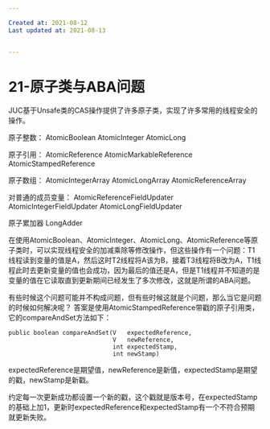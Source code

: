 ```yaml
---

Created at: 2021-08-12
Last updated at: 2021-08-13


---
```


# 21-原子类与ABA问题


JUC基于Unsafe类的CAS操作提供了许多原子类，实现了许多常用的线程安全的操作。

原子整数：
AtomicBoolean
AtomicInteger
AtomicLong

原子引用：
AtomicReference
AtomicMarkableReference
AtomicStampedReference

原子数组：
AtomicIntegerArray
AtomicLongArray
AtomicReferenceArray

对普通的成员变量：
AtomicReferenceFieldUpdater
AtomicIntegerFieldUpdater
AtomicLongFieldUpdater

原子累加器
LongAdder

在使用AtomicBoolean、AtomicInteger、AtomicLong、AtomicReference等原子类时，可以实现线程安全的加减乘除等修改操作，但这些操作有一个问题：T1线程读到变量的值是A，然后这时T2线程将A该为B，接着T3线程将B改为A，T1线程此时去更新变量的值也会成功，因为最后的值还是A，但是T1线程并不知道的是变量的值在它读取直到更新期间已经发生了多次修改，这就是所谓的ABA问题。

有些时候这个问题可能并不构成问题，但有些时候这就是个问题，那么当它是问题的时候如何解决呢？
答案是使用AtomicStampedReference带戳的原子引用类，它的compareAndSet方法如下：
```
public boolean compareAndSet(V   expectedReference,
                             V   newReference,
                             int expectedStamp,
                             int newStamp)
```
expectedReference是期望值，newReference是新值，expectedStamp是期望的戳，newStamp是新戳。

约定每一次更新成功都设置一个新的戳，这个戳就是版本号，在expectedStamp的基础上加1，更新时expectedReference和expectedStamp有一个不符合预期就更新失败。

